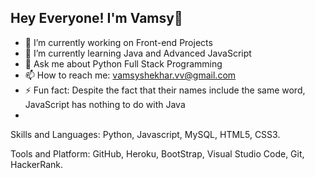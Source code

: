 ## Hey Everyone! I'm Vamsy👋

- 🔭 I’m currently working on Front-end Projects
- 🌱 I’m currently learning Java and Advanced JavaScript
- 💬 Ask me about Python Full Stack Programming
- 📫 How to reach me: vamsyshekhar.vv@gmail.com
- ⚡ Fun fact: Despite the fact that their names include the same word, JavaScript has nothing to do with Java
- 
  

Skills and Languages:
Python, Javascript, MySQL, HTML5, CSS3.

Tools and Platform:
GitHub, Heroku, BootStrap, Visual Studio Code, Git, HackerRank.


